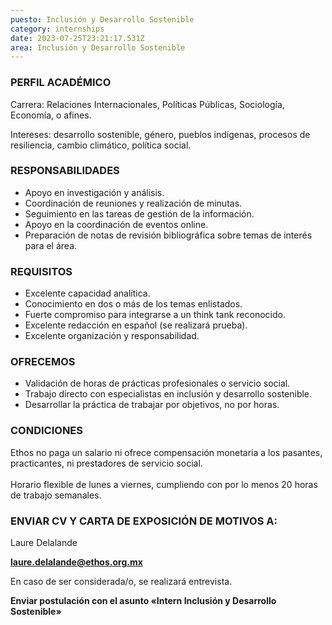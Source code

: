 ```yaml
---
puesto: Inclusión y Desarrollo Sostenible
category: internships
date: 2023-07-25T23:21:17.531Z
area: Inclusión y Desarrollo Sostenible
---
```

### PERFIL ACADÉMICO

Carrera: Relaciones Internacionales, Políticas Públicas, Sociología, Economía, o afines.

Intereses: desarrollo sostenible, género, pueblos indígenas, procesos de resiliencia, cambio climático, política social. 



### RESPONSABILIDADES

* Apoyo en investigación y análisis. 
* Coordinación de reuniones y realización de minutas. 
* Seguimiento en las tareas de gestión de la información.
* Apoyo en la coordinación de eventos online.
* Preparación de notas de revisión bibliográfica sobre temas de interés para el área. 

### REQUISITOS

* Excelente capacidad analítica. 
* Conocimiento en dos o más de los temas enlistados. 
* Fuerte compromiso para integrarse a un think tank reconocido.  
* Excelente redacción en español (se realizará prueba).   
* Excelente organización y responsabilidad.

### OFRECEMOS

* Validación de horas de prácticas profesionales o servicio social. 
* Trabajo directo con especialistas en inclusión y desarrollo sostenible.
* Desarrollar la práctica de trabajar por objetivos, no por horas.

### CONDICIONES

Ethos no paga un salario ni ofrece compensación monetaria a los pasantes, practicantes, ni prestadores de servicio social.\
\
Horario flexible de lunes a viernes, cumpliendo con por lo menos 20 horas de trabajo semanales.

### ENVIAR CV Y CARTA DE EXPOSICIÓN DE MOTIVOS A:

Laure Delalande

**[](mailto:berenice.valencia@ethos.org.mx)laure.delalande@ethos.org.mx**

En caso de ser considerada/o, se realizará entrevista. 

[](mailto:berenice.valencia@ethos.org.mx)**Enviar postulación con el asunto «Intern   Inclusión y Desarrollo Sostenible»**